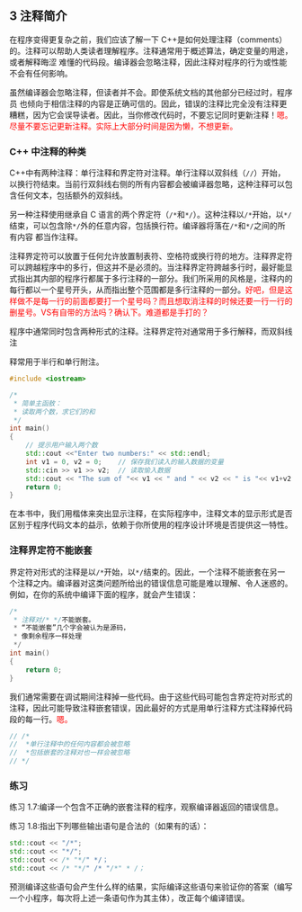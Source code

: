 

## 3 注释简介

在程序变得更复杂之前，我们应该了解一下 C++是如何处理注释（comments）的。注释可以帮助人类读者理解程序。注释通常用于概述算法，确定变量的用途，或者解释晦涩 难懂的代码段。编译器会忽略注释，因此注释对程序的行为或性能不会有任何影响。

虽然编译器会忽略注释，但读者并不会。即使系统文档的其他部分已经过时，程序员 也倾向于相信注释的内容是正确可信的。因此，错误的注释比完全没有注释更糟糕，因为它会误导读者。因此，当你修改代码时，不要忘记同时更新注释！<span style="color:red;">嗯。尽量不要忘记更新注释。实际上大部分时间是因为懒，不想更新。</span>

### C++ 中注释的种类

C++中有两种注释：单行注释和界定符对注释。单行注释以双斜线（`//`）开始，以换行符结束。当前行双斜线右侧的所有内容都会被编译器忽略，这种注释可以包含任何文本，包括额外的双斜线。

另一种注释使用继承自 C 语言的两个界定符（`/*`和`*/`）。这种注释以`/*`开始，以`*/` 结束，可以包含除`*/`外的任意内容，包括换行符。编译器将落在`/*`和`*/`之间的所有内容 都当作注释。

注释界定符可以放置于任何允许放置制表符、空格符或换行符的地方。注释界定符可以跨越程序中的多行，但这并不是必须的。当注释界定符跨越多行时，最好能显式指出其内部的程序行都属于多行注释的一部分。我们所采用的风格是，注释内的每行都以一个星号开头，从而指出整个范围都是多行注释的一部分。<span style="color:red;">好吧，但是这样做不是每一行的前面都要打一个星号吗？而且想取消注释的时候还要一行一行的删星号。VS有自带的方法吗？确认下。难道都是手打的？</span>

程序中通常同时包含两种形式的注释。注释界定符对通常用于多行解释，而双斜线注

释常用于半行和单行附注。

```cpp
#include <iostream>

/*
 * 简单主函敖：
 * 读取两个数，求它们的和
 */
int main()
{
    // 提示用户输入两个数
    std::cout <<"Enter two numbers:" << std::endl;
    int v1 = 0, v2 = 0;    // 保存我们读入的输入数据的变量
    std::cin >> v1 >> v2;  // 读取愉入数据
    std::cout << "The sum of "<< v1 << " and " << v2 << " is "<< v1+v2 << std::endl;
    return 0;
}
```

在本书中，我们用楷体来突出显示注释，在实际程序中，注释文本的显示形式是否区别于程序代码文本的益示，依赖于你所使用的程序设计环境是否提供这一特性。

### 注释界定符不能嵌套

界定符对形式的注释是以`/*`开始，以`*/`结束的。因此，一个注释不能嵌套在另一个注释之内。编译器对这类问题所给出的错误信息可能是难以理解、令人迷惑的。例如，在你的系统中编译下面的程序，就会产生错误：

```cpp
/*
 * 注释对/* */不能嵌套。
 * “不能嵌套”几个字会被认为是源码，
 * 像剩余程序一样处理
 */
int main()
{
    return 0;
}
```

我们通常需要在调试期间注释掉一些代码。由于这些代码可能包含界定符对形式的注释，因此可能导致注释嵌套错误，因此最好的方式是用单行注释方式注释掉代码段的每一行。<span style="color:red;">嗯。</span>

```cpp
// /*
//  *单行注释中的任何内容都会被忽略
//  *包括嵌套的注释对也一样会被忽略
// */
```

### 练习

练习 1.7:编译一个包含不正确的嵌套注释的程序，观察编译器返回的错误信息。

练习 1.8:指出下列哪些输出语句是合法的（如果有的话）：

```cpp
std::cout << "/*";
std::cout << "*/";
std::cout << /* "*/" */；
std::cout << /* "*/" /* "/*" * /；
```

预测编译这些语句会产生什么样的结果，实际编译这些语句来验证你的答案（编写一个小程序，每次将上述一条语句作为其主体），改正每个编译错误。

